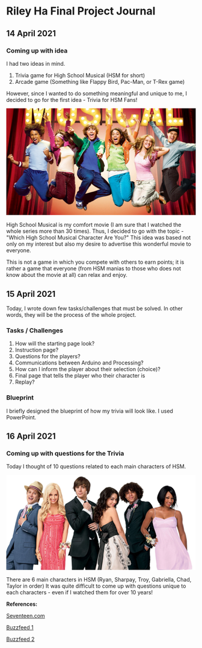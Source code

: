 # Riley Ha Final Project Journal

## 14 April 2021

### Coming up with idea

I had two ideas in mind.
1) Trivia game for High School Musical (HSM for short)
2) Arcade game (Something like Flappy Bird, Pac-Man, or T-Rex game)

However, since I wanted to do something meaningful and unique to me, I decided to go for the first idea - Trivia for HSM Fans! 

![](Images/hsm1.jpeg)

High School Musical is my comfort movie (I am sure that I watched the whole series more than 30 times). Thus, I decided to go with the topic - "Which High School Musical Character Are You?" This idea was based not only on my interest but also my desire to advertise this wonderful movie to everyone.


This is not a game in which you compete with others to earn points; it is rather a game that everyone (from HSM manias to those who does not know about the movie at all) can relax and enjoy. 

## 15 April 2021

Today, I wrote down few tasks/challenges that must be solved. In other words, they will be the process of the whole project.

### Tasks / Challenges

1. How will the starting page look? 
2. Instruction page?
3. Questions for the players?
4. Communications between Arduino and Processing?
5. How can I inform the player about their selection (choice)?
6. Final page that tells the player who their character is
7. Replay?

### Blueprint

I briefly designed the blueprint of how my trivia will look like. 
I used PowerPoint. 

## 16 April 2021

### Coming up with questions for the Trivia

Today I thought of 10 questions related to each main characters of HSM. 

![](Images/characters.jpeg)

There are 6 main characters in HSM (Ryan, Sharpay, Troy, Gabriella, Chad, Taylor in order)
It was quite difficult to come up with questions unique to each characters - even if I watched them for over 10 years!

**References:**

[Seventeen.com](https://www.seventeen.com/celebrity/celeb-quizzes/a27294/hsm-character-quiz/)

[Buzzfeed 1](https://www.buzzfeed.com/ehisosifo1/high-school-musical-character-quiz)

[Buzzfeed 2](https://www.buzzfeed.com/squozz357/which-high-school-musical-character-are-you-1bs04bwadc)

